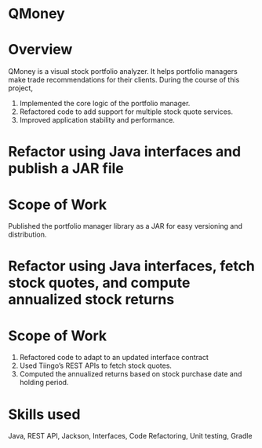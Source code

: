 # QMoney
# Overview
QMoney is a visual stock portfolio analyzer. It helps portfolio managers make trade recommendations for their clients.
During the course of this project,
1. Implemented the core logic of the portfolio manager.
2. Refactored code to add support for multiple stock quote services.
3. Improved application stability and performance.

# Refactor using Java interfaces and publish a JAR file
# Scope of Work
Published the portfolio manager library as a JAR for easy versioning and distribution.

# Refactor using Java interfaces, fetch stock quotes, and compute annualized stock returns
# Scope of Work
1. Refactored code to adapt to an updated interface contract
2. Used Tiingo’s REST APIs to fetch stock quotes.
3. Computed the annualized returns based on stock purchase date and holding period.

# Skills used
Java, REST API, Jackson, Interfaces, Code Refactoring, Unit testing, Gradle